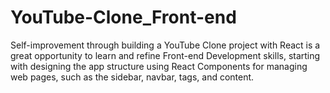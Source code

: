 # YouTube-Clone_Front-end
Self-improvement through building a YouTube Clone project with React is a great opportunity to learn and refine Front-end Development skills, starting with designing the app structure using React Components for managing web pages, such as the sidebar, navbar, tags, and content.
